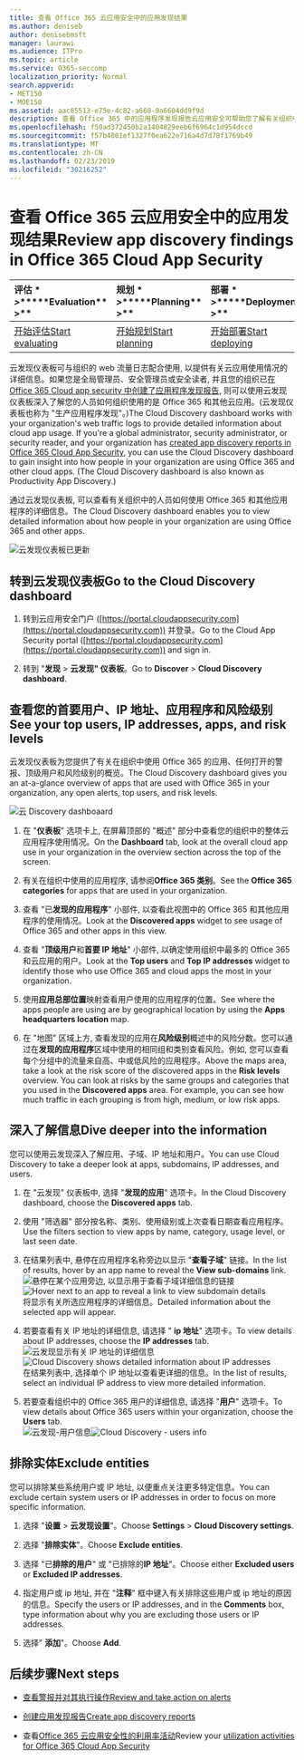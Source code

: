```yaml
---
title: 查看 Office 365 云应用安全中的应用发现结果
ms.author: deniseb
author: denisebmsft
manager: laurawi
ms.audience: ITPro
ms.topic: article
ms.service: O365-seccomp
localization_priority: Normal
search.appverid:
- MET150
- MOE150
ms.assetid: aac65513-e75e-4c82-a668-9a6604dd9f9d
description: 查看 Office 365 中的应用程序发现报告云应用安全可帮助您了解有关组织中的人员如何使用云应用的详细信息。在使用防火墙和代理中的日志文件创建应用程序发现报告之后, 请在应用发现仪表板中查看结果。
ms.openlocfilehash: f50ad372450b2a1404829eeb6f6964c1d954dccd
ms.sourcegitcommit: f57b4001ef1327f0ea622e716a4d7d78f1769b49
ms.translationtype: MT
ms.contentlocale: zh-CN
ms.lasthandoff: 02/23/2019
ms.locfileid: "30216252"
---
```

# <a name="review-app-discovery-findings-in-office-365-cloud-app-security"></a><span data-ttu-id="d3f78-104">查看 Office 365 云应用安全中的应用发现结果</span><span class="sxs-lookup"><span data-stu-id="d3f78-104">Review app discovery findings in Office 365 Cloud App Security</span></span>
  
|<span data-ttu-id="d3f78-105">评估 \* *\>*\*</span><span class="sxs-lookup"><span data-stu-id="d3f78-105">\*\*\*\*Evaluation\*\* \>\*\*</span></span>|<span data-ttu-id="d3f78-106">规划 \* *\>*\*</span><span class="sxs-lookup"><span data-stu-id="d3f78-106">\*\*\*\*Planning\*\* \>\*\*</span></span>|<span data-ttu-id="d3f78-107">部署 \* *\>*\*</span><span class="sxs-lookup"><span data-stu-id="d3f78-107">\*\*\*\*Deployment\*\* \>\*\*</span></span>|<span data-ttu-id="d3f78-108">利用率 \* \* \* \*</span><span class="sxs-lookup"><span data-stu-id="d3f78-108">\*\*\*\*Utilization\*\*\*\*</span></span>|
|:-----|:-----|:-----|:-----|
|[<span data-ttu-id="d3f78-109">开始评估</span><span class="sxs-lookup"><span data-stu-id="d3f78-109">Start evaluating</span></span>](office-365-cas-overview.md) <br/> |[<span data-ttu-id="d3f78-110">开始规划</span><span class="sxs-lookup"><span data-stu-id="d3f78-110">Start planning</span></span>](get-ready-for-office-365-cas.md) <br/> |[<span data-ttu-id="d3f78-111">开始部署</span><span class="sxs-lookup"><span data-stu-id="d3f78-111">Start deploying</span></span>](turn-on-office-365-cas.md) <br/> |<span data-ttu-id="d3f78-112">你在这里!</span><span class="sxs-lookup"><span data-stu-id="d3f78-112">You are here!</span></span>  <br/> [<span data-ttu-id="d3f78-113">后续步骤</span><span class="sxs-lookup"><span data-stu-id="d3f78-113">Next steps</span></span>](#next-steps) <br/> |
   
<span data-ttu-id="d3f78-p102">云发现仪表板可与组织的 web 流量日志配合使用, 以提供有关云应用使用情况的详细信息。如果您是全局管理员、安全管理员或安全读者, 并且您的组织已[在 Office 365 Cloud app security 中创建了应用程序发现报告](create-app-discovery-reports-in-ocas.md), 则可以使用云发现仪表板深入了解您的人员如何组织使用的是 Office 365 和其他云应用。(云发现仪表板也称为 "生产应用程序发现"。)</span><span class="sxs-lookup"><span data-stu-id="d3f78-p102">The Cloud Discovery dashboard works with your organization's web traffic logs to provide detailed information about cloud app usage. If you're a global administrator, security administrator, or security reader, and your organization has [created app discovery reports in Office 365 Cloud App Security](create-app-discovery-reports-in-ocas.md), you can use the Cloud Discovery dashboard to gain insight into how people in your organization are using Office 365 and other cloud apps. (The Cloud Discovery dashboard is also known as Productivity App Discovery.)</span></span>
  
 <span data-ttu-id="d3f78-117">通过云发现仪表板, 可以查看有关组织中的人员如何使用 Office 365 和其他应用程序的详细信息。</span><span class="sxs-lookup"><span data-stu-id="d3f78-117">The Cloud Discovery dashboard enables you to view detailed information about how people in your organization are using Office 365 and other apps.</span></span> 
  
![云发现仪表板已更新](media/12712681-c0b3-4cb3-b7fd-2cf2ad4e825f.png)
     
## <a name="go-to-the-cloud-discovery-dashboard"></a><span data-ttu-id="d3f78-119">转到云发现仪表板</span><span class="sxs-lookup"><span data-stu-id="d3f78-119">Go to the Cloud Discovery dashboard</span></span>

1. <span data-ttu-id="d3f78-120">转到云应用安全门户 ([https://portal.cloudappsecurity.com](https://portal.cloudappsecurity.com)) 并登录。</span><span class="sxs-lookup"><span data-stu-id="d3f78-120">Go to the Cloud App Security portal ([https://portal.cloudappsecurity.com](https://portal.cloudappsecurity.com)) and sign in.</span></span>
    
2. <span data-ttu-id="d3f78-121">转到 "**发现** \> **云发现" 仪表板**。</span><span class="sxs-lookup"><span data-stu-id="d3f78-121">Go to **Discover** \> **Cloud Discovery dashboard**.</span></span>
    
## <a name="see-your-top-users-ip-addresses-apps-and-risk-levels"></a><span data-ttu-id="d3f78-122">查看您的首要用户、IP 地址、应用程序和风险级别</span><span class="sxs-lookup"><span data-stu-id="d3f78-122">See your top users, IP addresses, apps, and risk levels</span></span>

<span data-ttu-id="d3f78-123">云发现仪表板为您提供了有关在组织中使用 Office 365 的应用、任何打开的警报、顶级用户和风险级别的概览。</span><span class="sxs-lookup"><span data-stu-id="d3f78-123">The Cloud Discovery dashboard gives you an at-a-glance overview of apps that are used with Office 365 in your organization, any open alerts, top users, and risk levels.</span></span>
  
![云 Discovery dashboaard](media/06696946-fbdf-4781-b5b8-2ac074fcb2a1.png)
  
1. <span data-ttu-id="d3f78-125">在 "**仪表板**" 选项卡上, 在屏幕顶部的 "概述" 部分中查看您的组织中的整体云应用程序使用情况。</span><span class="sxs-lookup"><span data-stu-id="d3f78-125">On the **Dashboard** tab, look at the overall cloud app use in your organization in the overview section across the top of the screen.</span></span> 
    
2. <span data-ttu-id="d3f78-126">有关在组织中使用的应用程序, 请参阅**Office 365 类别**。</span><span class="sxs-lookup"><span data-stu-id="d3f78-126">See the **Office 365 categories** for apps that are used in your organization.</span></span> 
    
3. <span data-ttu-id="d3f78-127">查看 "已**发现的应用程序**" 小部件, 以查看此视图中的 Office 365 和其他应用程序的使用情况。</span><span class="sxs-lookup"><span data-stu-id="d3f78-127">Look at the **Discovered apps** widget to see usage of Office 365 and other apps in this view.</span></span> 
    
4. <span data-ttu-id="d3f78-128">查看 "**顶级用户**和**首要 IP 地址**" 小部件, 以确定使用组织中最多的 Office 365 和云应用的用户。</span><span class="sxs-lookup"><span data-stu-id="d3f78-128">Look at the **Top users** and **Top IP addresses** widget to identify those who use Office 365 and cloud apps the most in your organization.</span></span> 
    
5. <span data-ttu-id="d3f78-129">使用**应用总部位置**映射查看用户使用的应用程序的位置。</span><span class="sxs-lookup"><span data-stu-id="d3f78-129">See where the apps people are using are by geographical location by using the **Apps headquarters location** map.</span></span> 
    
6. <span data-ttu-id="d3f78-p103">在 "地图" 区域上方, 查看发现的应用在**风险级别**概述中的风险分数。您可以通过在**发现的应用程序**区域中使用的相同组和类别查看风险。例如, 您可以查看每个分组中的流量来自高、中或低风险的应用程序。</span><span class="sxs-lookup"><span data-stu-id="d3f78-p103">Above the maps area, take a look at the risk score of the discovered apps in the **Risk levels** overview. You can look at risks by the same groups and categories that you used in the **Discovered apps** area. For example, you can see how much traffic in each grouping is from high, medium, or low risk apps.</span></span> 
    
## <a name="dive-deeper-into-the-information"></a><span data-ttu-id="d3f78-133">深入了解信息</span><span class="sxs-lookup"><span data-stu-id="d3f78-133">Dive deeper into the information</span></span>

<span data-ttu-id="d3f78-134">您可以使用云发现深入了解应用、子域、IP 地址和用户。</span><span class="sxs-lookup"><span data-stu-id="d3f78-134">You can use Cloud Discovery to take a deeper look at apps, subdomains, IP addresses, and users.</span></span>
  
1. <span data-ttu-id="d3f78-135">在 "云发现" 仪表板中, 选择 "**发现的应用**" 选项卡。</span><span class="sxs-lookup"><span data-stu-id="d3f78-135">In the Cloud Discovery dashboard, choose the **Discovered apps** tab.</span></span> 
    
2. <span data-ttu-id="d3f78-136">使用 "筛选器" 部分按名称、类别、使用级别或上次查看日期查看应用程序。</span><span class="sxs-lookup"><span data-stu-id="d3f78-136">Use the filters section to view apps by name, category, usage level, or last seen date.</span></span>
    
3. <span data-ttu-id="d3f78-137">在结果列表中, 悬停在应用程序名称旁边以显示 "**查看子域**" 链接。</span><span class="sxs-lookup"><span data-stu-id="d3f78-137">In the list of results, hover by an app name to reveal the **View sub-domains** link.</span></span><br/> <span data-ttu-id="d3f78-138">![悬停在某个应用旁边, 以显示用于查看子域详细信息的链接](media/4a212215-8a2c-46fd-9ef9-89e4064658a6.png)</span><span class="sxs-lookup"><span data-stu-id="d3f78-138">![Hover next to an app to reveal a link to view subdomain details](media/4a212215-8a2c-46fd-9ef9-89e4064658a6.png)</span></span><br/><span data-ttu-id="d3f78-139">将显示有关所选应用程序的详细信息。</span><span class="sxs-lookup"><span data-stu-id="d3f78-139">Detailed information about the selected app will appear.</span></span>
    
4. <span data-ttu-id="d3f78-140">若要查看有关 IP 地址的详细信息, 请选择 " **ip 地址**" 选项卡。</span><span class="sxs-lookup"><span data-stu-id="d3f78-140">To view details about IP addresses, choose the **IP addresses** tab.</span></span><br/><span data-ttu-id="d3f78-141">![云发现显示有关 IP 地址的详细信息](media/0c742bf6-da9e-4d22-8656-a27a5007d5d5.png)</span><span class="sxs-lookup"><span data-stu-id="d3f78-141">![Cloud Discovery shows detailed information about IP addresses](media/0c742bf6-da9e-4d22-8656-a27a5007d5d5.png)</span></span><br/><span data-ttu-id="d3f78-142">在结果列表中, 选择单个 IP 地址以查看更详细的信息。</span><span class="sxs-lookup"><span data-stu-id="d3f78-142">In the list of results, select an individual IP address to view more detailed information.</span></span>
    
5. <span data-ttu-id="d3f78-143">若要查看组织中的 Office 365 用户的详细信息, 请选择 "**用户**" 选项卡。</span><span class="sxs-lookup"><span data-stu-id="d3f78-143">To view details about Office 365 users within your organization, choose the **Users** tab.</span></span><br/><span data-ttu-id="d3f78-144">![云发现-用户信息](media/2d9c2d85-01e6-4057-8020-d9a68f26bbac.png)</span><span class="sxs-lookup"><span data-stu-id="d3f78-144">![Cloud Discovery - users info](media/2d9c2d85-01e6-4057-8020-d9a68f26bbac.png)</span></span>
  
## <a name="exclude-entities"></a><span data-ttu-id="d3f78-145">排除实体</span><span class="sxs-lookup"><span data-stu-id="d3f78-145">Exclude entities</span></span>

<span data-ttu-id="d3f78-146">您可以排除某些系统用户或 IP 地址, 以便重点关注更多特定信息。</span><span class="sxs-lookup"><span data-stu-id="d3f78-146">You can exclude certain system users or IP addresses in order to focus on more specific information.</span></span>
  
1. <span data-ttu-id="d3f78-147">选择 "**设置** \> **云发现设置**"。</span><span class="sxs-lookup"><span data-stu-id="d3f78-147">Choose **Settings** \> **Cloud Discovery settings**.</span></span>
    
2. <span data-ttu-id="d3f78-148">选择 "**排除实体**"。</span><span class="sxs-lookup"><span data-stu-id="d3f78-148">Choose **Exclude entities**.</span></span>
    
3. <span data-ttu-id="d3f78-149">选择 "已**排除的用户**" 或 "已排除的**IP 地址**"。</span><span class="sxs-lookup"><span data-stu-id="d3f78-149">Choose either **Excluded users** or **Excluded IP addresses**.</span></span>
    
4. <span data-ttu-id="d3f78-150">指定用户或 ip 地址, 并在 "**注释**" 框中键入有关排除这些用户或 ip 地址的原因的信息。</span><span class="sxs-lookup"><span data-stu-id="d3f78-150">Specify the users or IP addresses, and in the **Comments** box, type information about why you are excluding those users or IP addresses.</span></span> 
    
5. <span data-ttu-id="d3f78-151">选择" **添加**"。</span><span class="sxs-lookup"><span data-stu-id="d3f78-151">Choose **Add**.</span></span>
    
## <a name="next-steps"></a><span data-ttu-id="d3f78-152">后续步骤</span><span class="sxs-lookup"><span data-stu-id="d3f78-152">Next steps</span></span>

- [<span data-ttu-id="d3f78-153">查看警报并对其执行操作</span><span class="sxs-lookup"><span data-stu-id="d3f78-153">Review and take action on alerts</span></span>](review-office-365-cas-alerts.md)
    
- [<span data-ttu-id="d3f78-154">创建应用发现报告</span><span class="sxs-lookup"><span data-stu-id="d3f78-154">Create app discovery reports</span></span>](create-app-discovery-reports-in-ocas.md)
    
- <span data-ttu-id="d3f78-155">查看[Office 365 云应用安全性的利用率活动](utilization-activities-for-ocas.md)</span><span class="sxs-lookup"><span data-stu-id="d3f78-155">Review your [utilization activities for Office 365 Cloud App Security](utilization-activities-for-ocas.md)</span></span>
    

